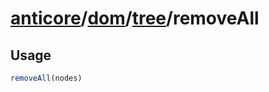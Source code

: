 # [anticore](../../../../../#reference)/[dom](../../#reference)/[tree](../#reference)/<a name="reference">removeAll</a>

## Usage

```js
removeAll(nodes)
```